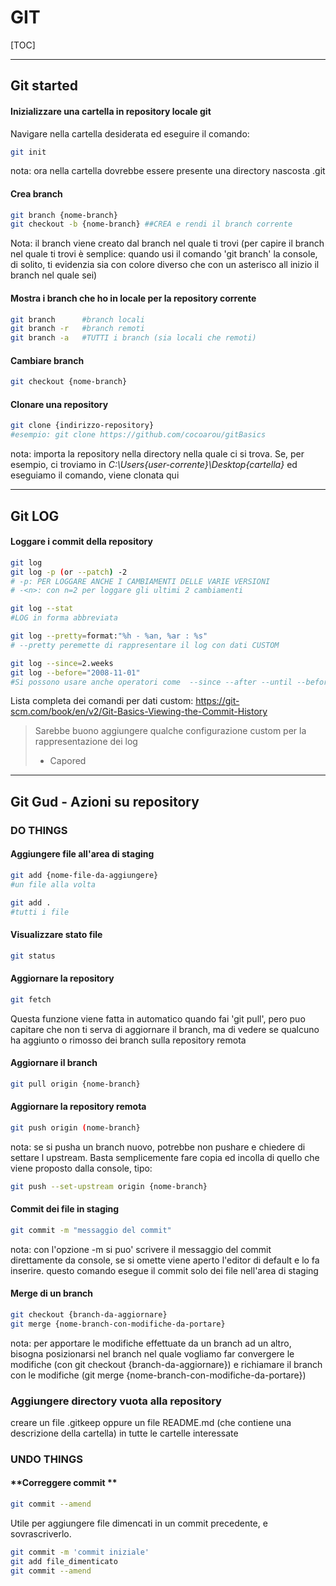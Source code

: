 # 												**GIT**

[TOC]



------

## **Git started** 

#### **Inizializzare una cartella in repository locale git**

Navigare nella cartella desiderata ed eseguire il comando: 

```bash
git init
```

nota: ora nella cartella dovrebbe essere presente una directory nascosta .git

#### **Crea branch**

```bash
git branch {nome-branch}
git checkout -b {nome-branch} ##CREA e rendi il branch corrente
```

Nota: il branch viene creato dal branch nel quale ti trovi (per capire il branch nel quale ti trovi è semplice: quando usi il comando 'git branch' la console, di solito, ti evidenzia sia con colore diverso che con un asterisco all inizio il branch nel quale sei)

#### **Mostra i branch che ho in locale per la repository corrente** ####

```bash
git branch		#branch locali
git branch -r	#branch remoti 
git branch -a	#TUTTI i branch (sia locali che remoti)
```

#### **Cambiare branch**

```bash
git checkout {nome-branch}
```

#### **Clonare una repository**

```bash
git clone {indirizzo-repository} 
#esempio: git clone https://github.com/cocoarou/gitBasics
```

nota: importa la repository nella directory nella quale ci si trova. Se, per esempio, ci troviamo in 
*C:\Users\{user-corrente}\Desktop\{cartella}* ed eseguiamo il comando, viene clonata qui

------

## Git LOG

#### **Loggare i commit della repository** 

```bash
git log
git log -p (or --patch) -2
# -p: PER LOGGARE ANCHE I CAMBIAMENTI DELLE VARIE VERSIONI
# -<n>: con n=2 per loggare gli ultimi 2 cambiamenti 

git log --stat
#LOG in forma abbreviata

git log --pretty=format:"%h - %an, %ar : %s"
# --pretty peremette di rappresentare il log con dati CUSTOM

git log --since=2.weeks
git log --before="2008-11-01" 
#Si possono usare anche operatori come  --since --after --until --before ed accettano diversi formati di data					
```

Lista completa dei comandi per dati custom:
https://git-scm.com/book/en/v2/Git-Basics-Viewing-the-Commit-History

> Sarebbe buono aggiungere qualche configurazione custom per la rappresentazione dei log
>
> - Capored

------

## **Git Gud - Azioni su repository**

### **DO  THINGS**

#### **Aggiungere file all'area di staging**

```bash
git add {nome-file-da-aggiungere}
#un file alla volta

git add .
#tutti i file
```

#### **Visualizzare stato file**

```bash
git status
```

#### **Aggiornare la repository**

```bash
git fetch
```

Questa funzione viene fatta in automatico quando fai 'git pull', pero puo capitare che non ti serva di aggiornare il branch, ma di vedere se qualcuno ha aggiunto o rimosso dei branch sulla repository remota

#### Aggiornare il branch

```bash
git pull origin {nome-branch}
```

#### **Aggiornare la repository remota**

```bash
git push origin (nome-branch}
```

nota: se si pusha un branch nuovo, potrebbe non pushare e chiedere di settare l upstream. 
Basta semplicemente fare copia ed incolla di quello che viene proposto dalla console, tipo:

```bash
git push --set-upstream origin {nome-branch}
```

#### **Commit dei file in staging**

```bash
git commit -m "messaggio del commit"
```

nota: con l'opzione -m si puo' scrivere il messaggio del commit direttamente da console, se si omette viene aperto l'editor di default e lo fa inserire.
questo comando esegue il commit solo dei file nell'area di staging

#### **Merge di un branch**

```bash
git checkout {branch-da-aggiornare}
git merge {nome-branch-con-modifiche-da-portare}
```

nota: per apportare le modifiche effettuate da un branch ad un altro, bisogna posizionarsi nel branch nel quale vogliamo far convergere le modifiche (con git checkout {branch-da-aggiornare})
e richiamare il branch con le modifiche (git merge {nome-branch-con-modifiche-da-portare})

### Aggiungere directory vuota alla repository

creare un file .gitkeep oppure un file README.md (che contiene una descrizione della cartella) in tutte le cartelle interessate

### **UNDO  THINGS**

#### **Correggere commit **

```bash
git commit --amend
```

Utile per aggiungere file dimencati in un commit precedente, e sovrascriverlo.

```bash
git commit -m 'commit iniziale'
git add file_dimenticato
git commit --amend
```

